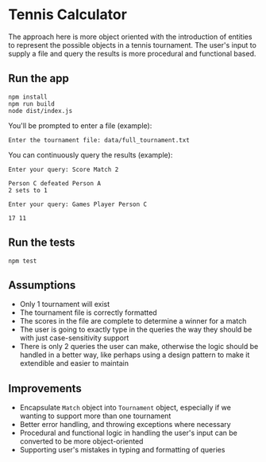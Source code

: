 # Tennis Calculator

The approach here is more object oriented with the introduction of entities to represent the possible objects in a tennis tournament. The user's input to supply a file and query the results is more procedural and functional based.

## Run the app

```shell
npm install
npm run build
node dist/index.js
```

You'll be prompted to enter a file (example):
```shell
Enter the tournament file: data/full_tournament.txt
```
You can continuously query the results (example):
```shell
Enter your query: Score Match 2
```
```shell
Person C defeated Person A
2 sets to 1
```
```shell
Enter your query: Games Player Person C
```
```shell
17 11
```

## Run the tests

```
npm test
```

## Assumptions

- Only 1 tournament will exist
- The tournament file is correctly formatted
- The scores in the file are complete to determine a winner for a match
- The user is going to exactly type in the queries the way they should be with just case-sensitivity support
- There is only 2 queries the user can make, otherwise the logic should be handled in a better way, like perhaps using a design pattern to make it extendible and easier to maintain

## Improvements

- Encapsulate `Match` object into `Tournament` object, especially if we wanting to support more than one tournament
- Better error handling, and throwing exceptions where necessary
- Procedural and functional logic in handling the user's input can be converted to be more object-oriented
- Supporting user's mistakes in typing and formatting of queries
